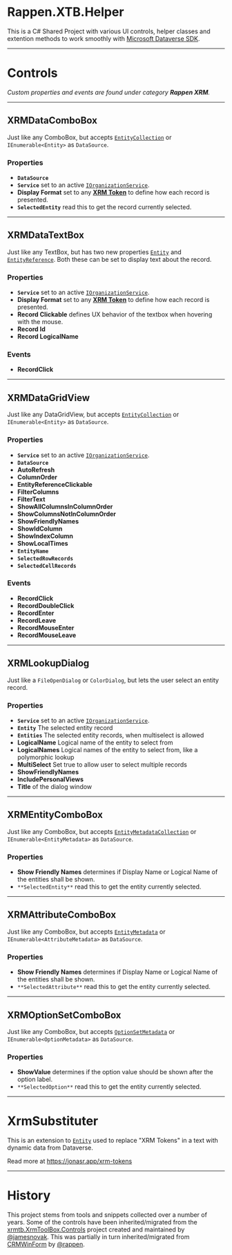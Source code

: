 # Rappen.XTB.Helper

This is a C# Shared Project with various UI controls, helper classes and extention methods to work smoothly with [Microsoft Dataverse SDK](https://docs.microsoft.com/en-us/powerapps/developer/data-platform/?WT.mc_id=BA-MVP-5002475).

---

# Controls

*Custom properties and events are found under category **Rappen XRM**.*

---

## XRMDataComboBox
Just like any ComboBox, but accepts [`EntityCollection`](https://docs.microsoft.com/en-us/dotnet/api/microsoft.xrm.sdk.entitycollection?WT.mc_id=BA-MVP-5002475) or `IEnumerable<Entity>` as `DataSource`.
### Properties
* **`DataSource`**
* **`Service`** set to an active [`IOrganizationService`](https://docs.microsoft.com/en-us/dotnet/api/microsoft.xrm.sdk.iorganizationservice?WT.mc_id=BA-MVP-5002475).
* **Display Format** set to any [**XRM Token**](https://jonasr.app/xrm-tokens/) to define how each record is presented.
* **`SelectedEntity`** read this to get the record currently selected.

---

## XRMDataTextBox
Just like any TextBox, but has two new properties [`Entity`](https://docs.microsoft.com/en-us/dotnet/api/microsoft.xrm.sdk.entity?WT.mc_id=BA-MVP-5002475) and [`EntityReference`](https://docs.microsoft.com/en-us/dotnet/api/microsoft.xrm.sdk.entityreference). Both these can be set to display text about the record.
### Properties
* **`Service`** set to an active [`IOrganizationService`](https://docs.microsoft.com/en-us/dotnet/api/microsoft.xrm.sdk.iorganizationservice?WT.mc_id=BA-MVP-5002475).
* **Display Format** set to any [**XRM Token**](https://jonasr.app/xrm-tokens/) to define how each record is presented.
* **Record Clickable** defines UX behavior of the textbox when hovering with the mouse.
* **Record Id**
* **Record LogicalName**
### Events
* **RecordClick**

---

## XRMDataGridView
Just like any DataGridView, but accepts [`EntityCollection`](https://docs.microsoft.com/en-us/dotnet/api/microsoft.xrm.sdk.entitycollection?WT.mc_id=BA-MVP-5002475) or `IEnumerable<Entity>` as `DataSource`.
### Properties
* **`Service`** set to an active [`IOrganizationService`](https://docs.microsoft.com/en-us/dotnet/api/microsoft.xrm.sdk.iorganizationservice?WT.mc_id=BA-MVP-5002475).
* **`DataSource`**
* **AutoRefresh**
* **ColumnOrder**
* **EntityReferenceClickable**
* **FilterColumns**
* **FilterText**
* **ShowAllColumnsInColumnOrder**
* **ShowColumnsNotInColumnOrder**
* **ShowFriendlyNames**
* **ShowIdColumn**
* **ShowIndexColumn**
* **ShowLocalTimes**
* **`EntityName`**
* **`SelectedRowRecords`**
* **`SelectedCellRecords`**

### Events
* **RecordClick**
* **RecordDoubleClick**
* **RecordEnter**
* **RecordLeave**
* **RecordMouseEnter**
* **RecordMouseLeave**


---

## XRMLookupDialog
Just like a `FileOpenDialog` or `ColorDialog`, but lets the user select an entity record.
### Properties
* **`Service`** set to an active [`IOrganizationService`](https://docs.microsoft.com/en-us/dotnet/api/microsoft.xrm.sdk.iorganizationservice?WT.mc_id=BA-MVP-5002475).
* **`Entity`** The selected entity record
* **`Entities`** The selected entity records, when multiselect is allowed
* **LogicalName** Logical name of the entity to select from
* **LogicalNames** Logical names of the entity to select from, like a polymorphic lookup
* **MultiSelect** Set true to allow user to select multiple records
* **ShowFriendlyNames**
* **IncludePersonalViews**
* **Title** of the dialog window

---

## XRMEntityComboBox
Just like any ComboBox, but accepts [`EntityMetadataCollection`](https://docs.microsoft.com/en-us/dotnet/api/microsoft.xrm.sdk.metadata.entitymetadatacollection?WT.mc_id=BA-MVP-5002475) or `IEnumerable<EntityMetadata>` as `DataSource`.
### Properties
* **Show Friendly Names** determines if Display Name or Logical Name of the entities shall be shown.
* `**SelectedEntity**` read this to get the entity currently selected.

---

## XRMAttributeComboBox
Just like any ComboBox, but accepts [`EntityMetadata`](https://docs.microsoft.com/en-us/dotnet/api/microsoft.xrm.sdk.metadata.entitymetadata?WT.mc_id=BA-MVP-5002475) or `IEnumerable<AttributeMetadata>` as `DataSource`.
### Properties
* **Show Friendly Names** determines if Display Name or Logical Name of the entities shall be shown.
* `**SelectedAttribute**` read this to get the entity currently selected.

---

## XRMOptionSetComboBox
Just like any ComboBox, but accepts [`OptionSetMetadata`](https://docs.microsoft.com/en-us/dotnet/api/microsoft.xrm.sdk.metadata.optionsetmetadata?WT.mc_id=BA-MVP-5002475) or `IEnumerable<OptionMetadata>` as `DataSource`.
### Properties
* **ShowValue** determines if the option value should be shown after the option label.
* `**SelectedOption**` read this to get the entity currently selected.

---

# XrmSubstituter
This is an extension to [`Entity`](https://docs.microsoft.com/en-us/dotnet/api/microsoft.xrm.sdk.entity?WT.mc_id=BA-MVP-5002475) used to replace "XRM Tokens" in a text with dynamic data from Dataverse.

Read more at https://jonasr.app/xrm-tokens

---

# History

This project stems from tools and snippets collected over a number of years.
Some of the controls have been inherited/migrated from the [xrmtb.XrmToolBox.Controls](https://github.com/jamesnovak/xrmtb.XrmToolBox.Controls) project created and maintained by [@jamesnovak](https://github.com/jamesnovak/). 
This was partially in turn inherited/migrated from [CRMWinForm](https://github.com/rappen/CRMWinForm) by [@rappen](https://github.com/rappen/).
